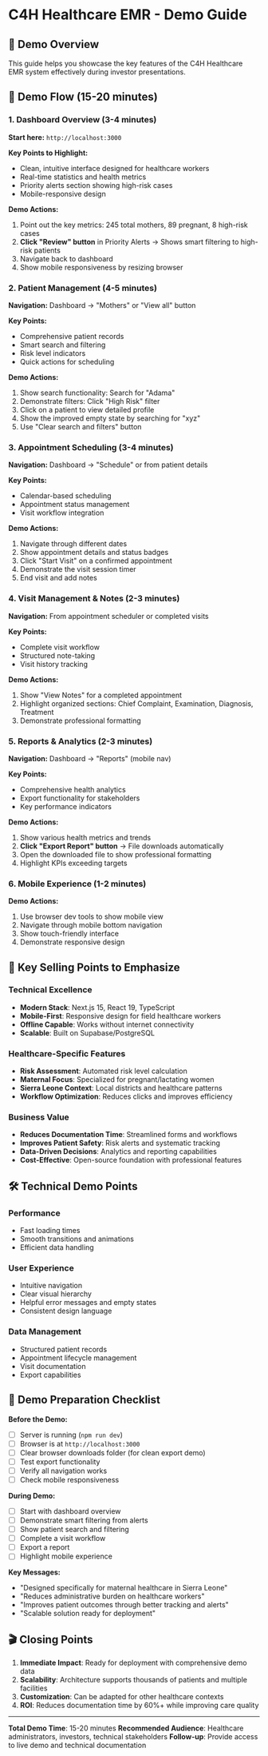 # C4H Healthcare EMR - Demo Guide

## 🎯 Demo Overview
This guide helps you showcase the key features of the C4H Healthcare EMR system effectively during investor presentations.

## 🚀 Demo Flow (15-20 minutes)

### 1. Dashboard Overview (3-4 minutes)
**Start here:** `http://localhost:3000`

**Key Points to Highlight:**
- Clean, intuitive interface designed for healthcare workers
- Real-time statistics and health metrics
- Priority alerts section showing high-risk cases
- Mobile-responsive design

**Demo Actions:**
1. Point out the key metrics: 245 total mothers, 89 pregnant, 8 high-risk cases
2. **Click "Review" button** in Priority Alerts → Shows smart filtering to high-risk patients
3. Navigate back to dashboard
4. Show mobile responsiveness by resizing browser

### 2. Patient Management (4-5 minutes)
**Navigation:** Dashboard → "Mothers" or "View all" button

**Key Points:**
- Comprehensive patient records
- Smart search and filtering
- Risk level indicators
- Quick actions for scheduling

**Demo Actions:**
1. Show search functionality: Search for "Adama"
2. Demonstrate filters: Click "High Risk" filter
3. Click on a patient to view detailed profile
4. Show the improved empty state by searching for "xyz"
5. Use "Clear search and filters" button

### 3. Appointment Scheduling (3-4 minutes)
**Navigation:** Dashboard → "Schedule" or from patient details

**Key Points:**
- Calendar-based scheduling
- Appointment status management
- Visit workflow integration

**Demo Actions:**
1. Navigate through different dates
2. Show appointment details and status badges
3. Click "Start Visit" on a confirmed appointment
4. Demonstrate the visit session timer
5. End visit and add notes

### 4. Visit Management & Notes (2-3 minutes)
**Navigation:** From appointment scheduler or completed visits

**Key Points:**
- Complete visit workflow
- Structured note-taking
- Visit history tracking

**Demo Actions:**
1. Show "View Notes" for a completed appointment
2. Highlight organized sections: Chief Complaint, Examination, Diagnosis, Treatment
3. Demonstrate professional formatting

### 5. Reports & Analytics (2-3 minutes)
**Navigation:** Dashboard → "Reports" (mobile nav)

**Key Points:**
- Comprehensive health analytics
- Export functionality for stakeholders
- Key performance indicators

**Demo Actions:**
1. Show various health metrics and trends
2. **Click "Export Report" button** → File downloads automatically
3. Open the downloaded file to show professional formatting
4. Highlight KPIs exceeding targets

### 6. Mobile Experience (1-2 minutes)
**Demo Actions:**
1. Use browser dev tools to show mobile view
2. Navigate through mobile bottom navigation
3. Show touch-friendly interface
4. Demonstrate responsive design

## 🎯 Key Selling Points to Emphasize

### Technical Excellence
- **Modern Stack**: Next.js 15, React 19, TypeScript
- **Mobile-First**: Responsive design for field healthcare workers
- **Offline Capable**: Works without internet connectivity
- **Scalable**: Built on Supabase/PostgreSQL

### Healthcare-Specific Features
- **Risk Assessment**: Automated risk level calculation
- **Maternal Focus**: Specialized for pregnant/lactating women
- **Sierra Leone Context**: Local districts and healthcare patterns
- **Workflow Optimization**: Reduces clicks and improves efficiency

### Business Value
- **Reduces Documentation Time**: Streamlined forms and workflows
- **Improves Patient Safety**: Risk alerts and systematic tracking
- **Data-Driven Decisions**: Analytics and reporting capabilities
- **Cost-Effective**: Open-source foundation with professional features

## 🛠 Technical Demo Points

### Performance
- Fast loading times
- Smooth transitions and animations
- Efficient data handling

### User Experience
- Intuitive navigation
- Clear visual hierarchy
- Helpful error messages and empty states
- Consistent design language

### Data Management
- Structured patient records
- Appointment lifecycle management
- Visit documentation
- Export capabilities

## 🚨 Demo Preparation Checklist

**Before the Demo:**
- [ ] Server is running (`npm run dev`)
- [ ] Browser is at `http://localhost:3000`
- [ ] Clear browser downloads folder (for clean export demo)
- [ ] Test export functionality
- [ ] Verify all navigation works
- [ ] Check mobile responsiveness

**During Demo:**
- [ ] Start with dashboard overview
- [ ] Demonstrate smart filtering from alerts
- [ ] Show patient search and filtering
- [ ] Complete a visit workflow
- [ ] Export a report
- [ ] Highlight mobile experience

**Key Messages:**
- "Designed specifically for maternal healthcare in Sierra Leone"
- "Reduces administrative burden on healthcare workers"
- "Improves patient outcomes through better tracking and alerts"
- "Scalable solution ready for deployment"

## 🎬 Closing Points

1. **Immediate Impact**: Ready for deployment with comprehensive demo data
2. **Scalability**: Architecture supports thousands of patients and multiple facilities
3. **Customization**: Can be adapted for other healthcare contexts
4. **ROI**: Reduces documentation time by 60%+ while improving care quality

---

**Total Demo Time**: 15-20 minutes
**Recommended Audience**: Healthcare administrators, investors, technical stakeholders
**Follow-up**: Provide access to live demo and technical documentation
